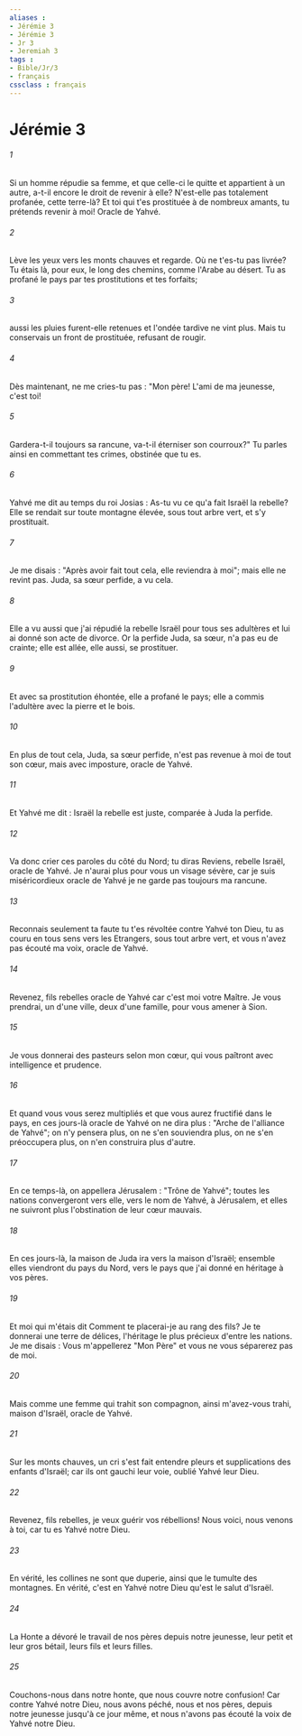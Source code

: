 ```yaml
---
aliases : 
- Jérémie 3
- Jérémie 3
- Jr 3
- Jeremiah 3
tags : 
- Bible/Jr/3
- français
cssclass : français
---
```


# Jérémie 3

###### 1
Si un homme répudie sa femme, et que celle-ci le quitte et appartient à un autre, a-t-il encore le droit de revenir à elle? N'est-elle pas totalement profanée, cette terre-là? Et toi qui t'es prostituée à de nombreux amants, tu prétends revenir à moi! Oracle de Yahvé.
###### 2
Lève les yeux vers les monts chauves et regarde. Où ne t'es-tu pas livrée? Tu étais là, pour eux, le long des chemins, comme l'Arabe au désert. Tu as profané le pays par tes prostitutions et tes forfaits;
###### 3
aussi les pluies furent-elle retenues et l'ondée tardive ne vint plus. Mais tu conservais un front de prostituée, refusant de rougir.
###### 4
Dès maintenant, ne me cries-tu pas : "Mon père! L'ami de ma jeunesse, c'est toi!
###### 5
Gardera-t-il toujours sa rancune, va-t-il éterniser son courroux?" Tu parles ainsi en commettant tes crimes, obstinée que tu es.
###### 6
Yahvé me dit au temps du roi Josias : As-tu vu ce qu'a fait Israël la rebelle? Elle se rendait sur toute montagne élevée, sous tout arbre vert, et s'y prostituait.
###### 7
Je me disais : "Après avoir fait tout cela, elle reviendra à moi"; mais elle ne revint pas. Juda, sa sœur perfide, a vu cela.
###### 8
Elle a vu aussi que j'ai répudié la rebelle Israël pour tous ses adultères et lui ai donné son acte de divorce. Or la perfide Juda, sa sœur, n'a pas eu de crainte; elle est allée, elle aussi, se prostituer.
###### 9
Et avec sa prostitution éhontée, elle a profané le pays; elle a commis l'adultère avec la pierre et le bois.
###### 10
En plus de tout cela, Juda, sa sœur perfide, n'est pas revenue à moi de tout son cœur, mais avec imposture, oracle de Yahvé.
###### 11
Et Yahvé me dit : Israël la rebelle est juste, comparée à Juda la perfide.
###### 12
Va donc crier ces paroles du côté du Nord; tu diras Reviens, rebelle Israël, oracle de Yahvé. Je n'aurai plus pour vous un visage sévère, car je suis miséricordieux oracle de Yahvé je ne garde pas toujours ma rancune.
###### 13
Reconnais seulement ta faute tu t'es révoltée contre Yahvé ton Dieu, tu as couru en tous sens vers les Etrangers, sous tout arbre vert, et vous n'avez pas écouté ma voix, oracle de Yahvé.
###### 14
Revenez, fils rebelles oracle de Yahvé car c'est moi votre Maître. Je vous prendrai, un d'une ville, deux d'une famille, pour vous amener à Sion.
###### 15
Je vous donnerai des pasteurs selon mon cœur, qui vous paîtront avec intelligence et prudence.
###### 16
Et quand vous vous serez multipliés et que vous aurez fructifié dans le pays, en ces jours-là oracle de Yahvé on ne dira plus : "Arche de l'alliance de Yahvé"; on n'y pensera plus, on ne s'en souviendra plus, on ne s'en préoccupera plus, on n'en construira plus d'autre.
###### 17
En ce temps-là, on appellera Jérusalem : "Trône de Yahvé"; toutes les nations convergeront vers elle, vers le nom de Yahvé, à Jérusalem, et elles ne suivront plus l'obstination de leur cœur mauvais.
###### 18
En ces jours-là, la maison de Juda ira vers la maison d'Israël; ensemble elles viendront du pays du Nord, vers le pays que j'ai donné en héritage à vos pères.
###### 19
Et moi qui m'étais dit Comment te placerai-je au rang des fils? Je te donnerai une terre de délices, l'héritage le plus précieux d'entre les nations. Je me disais : Vous m'appellerez "Mon Père" et vous ne vous séparerez pas de moi.
###### 20
Mais comme une femme qui trahit son compagnon, ainsi m'avez-vous trahi, maison d'Israël, oracle de Yahvé.
###### 21
Sur les monts chauves, un cri s'est fait entendre pleurs et supplications des enfants d'Israël; car ils ont gauchi leur voie, oublié Yahvé leur Dieu. 
###### 22
Revenez, fils rebelles, je veux guérir vos rébellions! Nous voici, nous venons à toi, car tu es Yahvé notre Dieu.
###### 23
En vérité, les collines ne sont que duperie, ainsi que le tumulte des montagnes. En vérité, c'est en Yahvé notre Dieu qu'est le salut d'Israël.
###### 24
La Honte a dévoré le travail de nos pères depuis notre jeunesse, leur petit et leur gros bétail, leurs fils et leurs filles.
###### 25
Couchons-nous dans notre honte, que nous couvre notre confusion! Car contre Yahvé notre Dieu, nous avons péché, nous et nos pères, depuis notre jeunesse jusqu'à ce jour même, et nous n'avons pas écouté la voix de Yahvé notre Dieu. 
